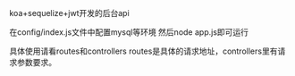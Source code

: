koa+sequelize+jwt开发的后台api

在config/index.js文件中配置mysql等环境
然后node app.js即可运行

具体使用请看routes和controllers
routes是具体的请求地址，controllers里有请求参数要求。
